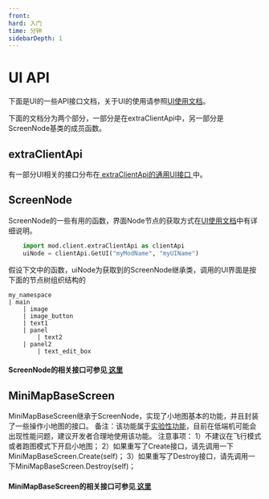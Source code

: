 ```yaml
---
front:
hard: 入门
time: 分钟
sidebarDepth: 1
---
```


# <span id="UI API"></span>UI API

下面是UI的一些API接口文档，关于UI的使用请参照[UI使用文档](30-UI说明文档.html)。

下面的文档分为两个部分，一部分是在extraClientApi中，另一部分是ScreenNode基类的成员函数。

<span id="extraClientApi"></span>
## extraClientApi

有一部分UI相关的接口分布在<a href="../../mcdocs/1-ModAPI/接口/自定义UI/通用.html" rel="noopenner"> extraClientApi的通用UI接口 </a>中。

<span id="ScreenNode"></span>

## ScreenNode

ScreenNode的一些有用的函数，界面Node节点的获取方式在[UI使用文档](30-UI说明文档.html)中有详细说明。

```python
	import mod.client.extraClientApi as clientApi
	uiNode = clientApi.GetUI("myModName", "myUIName")
```

假设下文中的函数，uiNode为获取到的ScreenNode继承类，调用的UI界面是按下面的节点树组织结构的

```
my_namespace
| main
	| image
	| image_button
	| text1
	| panel
		| text2
	| panel2
		| text_edit_box
```

#### ScreenNode的相关接口可参见<a href="../../mcdocs/1-ModAPI/接口/自定义UI/UI界面.html#screennode" rel="noopenner"> 这里 </a>


<span id="MiniMapBaseScreen"></span>
## MiniMapBaseScreen

MiniMapBaseScreen继承于ScreenNode，实现了小地图基本的功能，并且封装了一些操作小地图的接口。
备注：该功能属于[实验性功能](../20-玩法开发/13-模组SDK编程/10-实验性功能.md)，目前在低端机可能会出现性能问题，建议开发者合理地使用该功能。
注意事项：
1）不建议在飞行模式或者跑图模式下开启小地图；
2）如果重写了Create接口，请先调用一下MiniMapBaseScreen.Create(self)；
3）如果重写了Destroy接口，请先调用一下MiniMapBaseScreen.Destroy(self)；

#### MiniMapBaseScreen的相关接口可参见<a href="../../mcdocs/1-ModAPI/接口/自定义UI/UI界面.html#minimapbasescreen" rel="noopenner"> 这里 </a>

